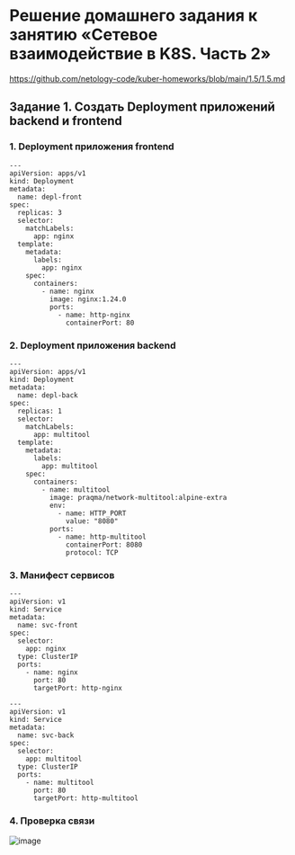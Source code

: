 # Решение домашнего задания к занятию «Сетевое взаимодействие в K8S. Часть 2»
https://github.com/netology-code/kuber-homeworks/blob/main/1.5/1.5.md
## Задание 1. Создать Deployment приложений backend и frontend
### 1. Deployment приложения frontend
```
---
apiVersion: apps/v1
kind: Deployment
metadata:
  name: depl-front
spec:
  replicas: 3
  selector:
    matchLabels:
      app: nginx
  template:
    metadata:
      labels:
        app: nginx
    spec:
      containers:
        - name: nginx
          image: nginx:1.24.0
          ports:
            - name: http-nginx
              containerPort: 80
```
### 2. Deployment приложения backend
```
---
apiVersion: apps/v1
kind: Deployment
metadata:
  name: depl-back
spec:
  replicas: 1
  selector:
    matchLabels:
      app: multitool
  template:
    metadata:
      labels:
        app: multitool
    spec:
      containers:
        - name: multitool
          image: praqma/network-multitool:alpine-extra
          env:
            - name: HTTP_PORT
              value: "8080"
          ports:
            - name: http-multitool
              containerPort: 8080
              protocol: TCP

```
### 3. Манифест сервисов
```
---
apiVersion: v1
kind: Service
metadata:
  name: svc-front
spec:
  selector:
    app: nginx
  type: ClusterIP
  ports:
    - name: nginx
      port: 80
      targetPort: http-nginx
```
```
---
apiVersion: v1
kind: Service
metadata:
  name: svc-back
spec:
  selector:
    app: multitool
  type: ClusterIP
  ports:
    - name: multitool
      port: 80
      targetPort: http-multitool
```
### 4. Проверка связи
![image](https://github.com/user-attachments/assets/14a73076-6389-4d76-8f3e-19d2ddc88b47)

